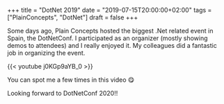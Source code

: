 +++
title = "DotNet 2019"
date = "2019-07-15T20:00:00+02:00"
tags = ["PlainConcepts", "DotNet"]
draft = false
+++

Some days ago, Plain Concepts hosted the biggest .Net related event in Spain, the DotNetConf. I participated as an organizer (mostly showing demos to attendees) and I really enjoyed it. My colleagues did a fantastic job in organizing the event.

{{< youtube j0KGp9aYB_0 >}}

You can spot me a few times in this video 😋

Looking forward to DotNetConf 2020!!


